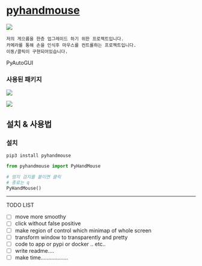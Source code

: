 # [pyhandmouse](https://github.com/heewinkim/pyhandmouse)
![](https://img.shields.io/badge/python-3.7.10-blue)

    저의 게으름을 한층 업그레이드 하기 위한 프로젝트입니다. 
    카메라를 통해 손을 인식후 마우스를 컨트롤하는 프로젝트입니다. 
    이동/클릭이 구현되어있습니다. 



PyAutoGUI
### 사용된 패키지

![](https://img.shields.io/badge/mediapipe-blue?style=for-the-badge&logo=appveyor)

![](https://img.shields.io/badge/PyAutoGUI-orange?style=for-the-badge&logo=appveyor)


## 설치 & 사용법

### 설치
````shell
pip3 install pyhandmouse
````

````python
from pyhandmouse import PyHandMouse

# 엄지 검지를 붙이면 클릭
# 종료는 q
PyHandMouse()


````


---

TODO LIST

- [ ] move more smoothy
- [ ] click without false positive
- [ ] make region of control which minimap of whole screen
- [ ] transform window to transparently and pretty
- [ ] code to app or pypi or docker .. etc..
- [ ] write readme.... 
- [ ] make time..................
